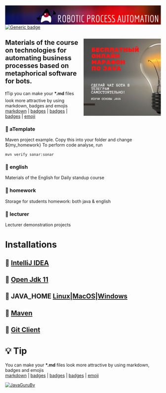 <p> 
  <img src="rpa-git-banner-2.png" align="right">
</p>

[![Generic badge](https://img.shields.io/badge/rpa-S2-fa0000.svg)](https://moodle.jrr.by/)

<h2> <img src="frpa_s2.jpeg" align="right" width="250">
  Materials of the course on technologies for automating business processes based on metaphorical software for bots.
</h2>

:exclamation:Tip you can make your **\*.md** files look more attractive by using markdown, badges and emojis 
[markdown](https://guides.github.com/features/mastering-markdown/) | [badges](https://github.com/Naereen/badges) | [badges](https://github.com/Ileriayo/markdown-badges) | [badges](https://gist.github.com/tterb/982ae14a9307b80117dbf49f624ce0e8) | [emoji](https://github.com/ikatyang/emoji-cheat-sheet/blob/master/README.md)
<br>

### :open_file_folder: aTemplate
Maven project example. Copy this into your folder and change <artifactId>${my_homework}</artifactId>
To perform code analyse, run 
```
mvn verify sonar:sonar
```
### :open_file_folder: english
Materials of the English for Daily standup course
### :open_file_folder: homework
Storage for students homework: both java & english
### :open_file_folder: lecturer
Lecturer demonstration projects 

# Installations

## :bookmark_tabs: [IntelliJ IDEA](https://www.jetbrains.com/idea/)
## :bookmark_tabs: [Open Jdk 11](https://mkyong.com/java/what-is-new-in-java-11/)
## :bookmark_tabs: JAVA_HOME [Linux](https://mkyong.com/java/how-to-add-java_home-on-ubuntu/)|[MacOS](https://mkyong.com/java/how-to-set-java_home-environment-variable-on-mac-os-x/)|[Windows](https://mkyong.com/java/how-to-set-java_home-on-windows-10/)
## :bookmark_tabs: [Maven](https://mkyong.com/tutorials/maven-tutorials/)
## :bookmark_tabs: [Git Client](https://git-scm.com/downloads)

# :bulb: Tip
You can make your **\*.md** files look more attractive by using markdown, badges and emojis <br>
[markdown](https://guides.github.com/features/mastering-markdown/) | [badges](https://github.com/Naereen/badges) | [badges](https://github.com/Ileriayo/markdown-badges) | [badges](https://gist.github.com/tterb/982ae14a9307b80117dbf49f624ce0e8) | [emoji](https://github.com/ikatyang/emoji-cheat-sheet/blob/master/README.md)

[![JavaGuruBy](https://github-readme-stats.vercel.app/api?username=javaGuruBY&theme=default)](https://moodle.jrr.by/)
